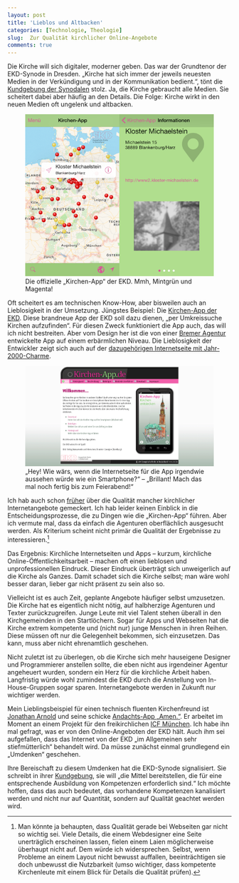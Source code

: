 ```yaml
---
layout: post
title: 'Lieblos und Altbacken'
categories: [Technologie, Theologie]
slug:  Zur Qualität kirchlicher Online-Angebote
comments: true
---
```


Die Kirche will sich digitaler, moderner geben. Das war der Grundtenor der EKD-Synode in Dresden. „Kirche hat sich immer der jeweils neuesten Medien in der Verkündigung und in der Kommunikation bedient.“, tönt die [Kundgebung der Synodalen](http://ekd.de/synode2014/schwerpunktthema/beschluss_kundgebung.html) stolz. Ja, die Kirche gebraucht alle Medien. Sie scheitert dabei aber häufig an den Details. Die Folge: Kirche wirkt in den neuen Medien oft ungelenk und altbacken.

<figure><img src='/images/kirchenapp.png' /><figcaption>Die offizielle „Kirchen-App“ der EKD. Mmh, Mintgrün und Magenta!</figcaption></figure>

Oft scheitert es am technischen Know-How, aber bisweilen auch an Lieblosigkeit in der Umsetzung. Jüngstes Beispiel: Die [Kirchen-App der EKD](http://www.ekd.de/kirchenapp/). Diese brandneue App der EKD soll dazu dienen, „per Umkreissuche Kirchen aufzufinden“. Für diesen Zweck funktioniert die App auch, das will ich nicht bestreiten. Aber vom Design her ist die von einer [Bremer Agentur](http://www.neusta-ms.de) entwickelte App auf einem erbärmlichen Niveau. Die Lieblosigkeit der Entwickler zeigt sich auch auf der [dazugehörigen Internetseite mit Jahr-2000-Charme](http://www.ekd.de/kirchenapp/).

<figure><img src='/images/kirchenapp-de.png' /><figcaption>„Hey! Wie wärs, wenn die Internetseite für die App irgendwie aussehen würde wie ein Smartphone?“ – „Brillant! Mach das mal noch fertig bis zum Feierabend!“</figcaption></figure>

Ich hab auch schon [früher](http://moehrenzahn.de/bigs-online/) über die Qualität mancher kirchlicher Internetangebote gemeckert. Ich hab leider keinen Einblick in die Entscheidungsprozesse, die zu Dingen wie die „Kirchen-App“ führen. Aber ich vermute mal, dass da einfach die Agenturen oberflächlich ausgesucht werden. Als Kriterium scheint nicht primär die Qualität der Ergebnisse zu interessieren.[^3]

[^3]: Man könnte ja behaupten, dass Qualität gerade bei Webseiten gar nicht so wichtig sei. Viele Details, die einem Webdesigner eine Seite unerträglich erscheinen lassen, fielen einem Laien möglicherweise überhaupt nicht auf. Dem würde ich widersprechen. Selbst, wenn Probleme an einem Layout nicht bewusst auffallen, beeinträchtigen sie doch unbewusst die Nutzbarkeit (umso wichtiger, dass kompetente Kirchenleute mit einem Blick für Details die Qualität prüfen).

Das Ergebnis: Kirchliche Internetseiten und Apps – kurzum, kirchliche Online-Öffentlichkeitsarbeit – machen oft einen lieblosen und unprofessionellen Eindruck. Dieser Eindruck überträgt sich unweigerlich auf die Kirche als Ganzes. Damit schadet sich die Kirche selbst; man wäre wohl besser daran, lieber gar nicht präsent zu sein also so.

Vielleicht ist es auch Zeit, geplante Angebote häufiger selbst umzusetzen. Die Kirche hat es eigentlich nicht nötig, auf halbherzige Agenturen und Texter zurückzugreifen. Junge Leute mit viel Talent stehen überall in den Kirchgemeinden in den Startlöchern. Sogar für Apps und Webseiten hat die Kirche extrem kompetente und (nicht nur) junge Menschen in ihren Reihen. Diese müssen oft nur die Gelegenheit bekommen, sich einzusetzen. Das kann, muss aber nicht ehrenamtlich geschehen.

Nicht zuletzt ist zu überlegen, ob die Kirche sich mehr hauseigene Designer und Programmierer anstellen sollte, die eben nicht aus irgendeiner Agentur angeheuert wurden, sondern ein Herz für die kirchliche Arbeit haben. Langfristig würde wohl zumindest die EKD durch die Anstellung von In-House-Gruppen sogar sparen. Internetangebote werden in Zukunft nur wichtiger werden.

Mein Lieblingsbeispiel für einen technisch fluenten Kirchenfreund ist [Jonathan Arnold](https://twitter.com/servusjon) und seine schicke [Andachts-App „Amen.“](https://itunes.apple.com/de/app/amen./id656198091?mt=8). Er arbeitet im Moment an einem Projekt für den freikirchlichen [ICF München](https://www.icf-muenchen.de). Ich habe ihn mal gefragt, was er von den Online-Angeboten der EKD hält. Auch ihm sei aufgefallen, dass das Internet von der EKD „im Allgemeinen sehr stiefmütterlich“ behandelt wird. Da müsse zunächst einmal grundlegend ein „Umdenken“ geschehen. 

Ihre Bereischaft zu diesem Umdenken hat die EKD-Synode signalisiert. Sie schreibt in ihrer [Kundgebung](http://ekd.de/synode2014/schwerpunktthema/beschluss_kundgebung.html), sie will „die Mittel bereitstellen, die für eine entsprechende Ausbildung von Kompetenzen erforderlich sind.“ Ich möchte hoffen, dass das auch bedeutet, das vorhandene Kompetenzen kanalisiert werden und nicht nur auf Quantität, sondern auf Qualität geachtet werden wird.